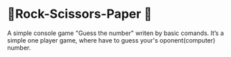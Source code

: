 # 🎲Rock-Scissors-Paper 🎲
A simple console game "Guess the number" writen by basic comands.
It’s a simple one player game, where have to guess your's oponent(computer) number. 
